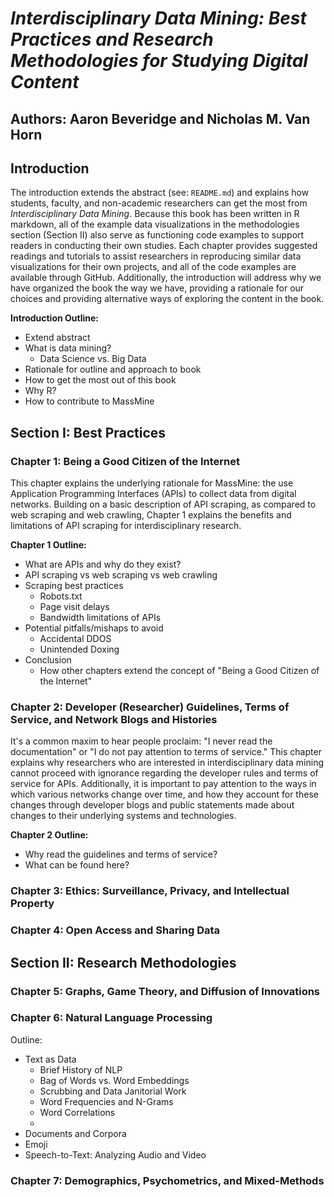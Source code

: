 # *Interdisciplinary Data Mining: Best Practices and Research Methodologies for Studying Digital Content*

## Authors: Aaron Beveridge and Nicholas M. Van Horn

## Introduction
The introduction extends the abstract (see: `README.md`) and explains how students, faculty, and non-academic researchers can get the most from *Interdisciplinary Data Mining*. Because this book has been written in R markdown, all of the example data visualizations in the methodologies section (Section II) also serve as functioning code examples to support readers in conducting their own studies. Each chapter provides suggested readings and tutorials to assist researchers in reproducing similar data visualizations for their own projects, and all of the code examples are available through GitHub. Additionally, the introduction will address why we have organized the book the way we have, providing a rationale for our choices and providing alternative ways of exploring the content in the book.

**Introduction Outline:**  
- Extend abstract
- What is data mining?
  - Data Science vs. Big Data
- Rationale for outline and approach to book
- How to get the most out of this book
- Why R?
- How to contribute to MassMine

## Section I: Best Practices
### Chapter 1: Being a Good Citizen of the Internet
This chapter explains the underlying rationale for MassMine: the use Application Programming Interfaces (APIs) to collect data from digital networks. Building on a basic description of API scraping, as compared to web scraping and web crawling, Chapter 1 explains the benefits and limitations of API scraping for interdisciplinary research.

**Chapter 1 Outline:**  
- What are APIs and why do they exist?
- API scraping vs web scraping vs web crawling
- Scraping best practices
  - Robots.txt
  - Page visit delays
  - Bandwidth limitations of APIs
- Potential pitfalls/mishaps to avoid
  - Accidental DDOS
  - Unintended Doxing  
- Conclusion
  - How other chapters extend the concept of "Being a Good Citizen of the Internet"

### Chapter 2: Developer (Researcher) Guidelines, Terms of Service, and Network Blogs and Histories
It's a common maxim to hear people proclaim: "I never read the documentation" or "I do not pay attention to terms of service." This chapter explains why researchers who are interested in interdisciplinary data mining cannot proceed with ignorance regarding the developer rules and terms of service for APIs. Additionally, it is important to pay attention to the ways in which various networks change over time, and how they account for these changes through developer blogs and public statements made about changes to their underlying systems and technologies.

**Chapter 2 Outline:**  
- Why read the guidelines and terms of service?
- What can be found here?

### Chapter 3: Ethics: Surveillance, Privacy, and Intellectual Property

### Chapter 4: Open Access and Sharing Data

## Section II: Research Methodologies

### Chapter 5: Graphs, Game Theory, and Diffusion of Innovations

### Chapter 6: Natural Language Processing
Outline:  
- Text as Data
  - Brief History of NLP
  - Bag of Words vs. Word Embeddings
  - Scrubbing and Data Janitorial Work
  - Word Frequencies and N-Grams
  - Word Correlations
  -
- Documents and Corpora
- Emoji
- Speech-to-Text: Analyzing Audio and Video

### Chapter 7: Demographics, Psychometrics, and Mixed-Methods

<!-- ## Section III: Collecting, Sharing, and Exporting Data

### Chapter 8: Managing a Data Collection Project

### Chapter 9: Exploratory and Descriptive Statistics -->
